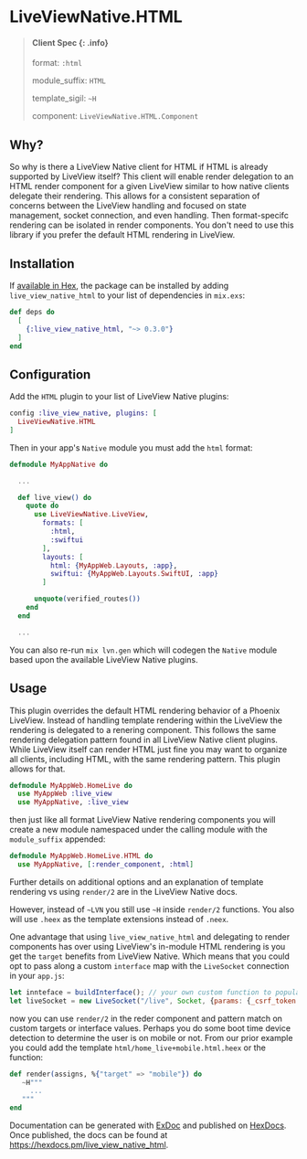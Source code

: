 # LiveViewNative.HTML

> #### Client Spec {: .info}
>
> format: `:html`
>
> module_suffix: `HTML`
>
> template_sigil: `~H`
>
> component: `LiveViewNative.HTML.Component`

## Why?

So why is there a LiveView Native client for HTML if HTML is already supported by LiveView itself? This client
will enable render delegation to an HTML render component for a given LiveView similar to how native clients
delegate their rendering. This allows for a consistent separation of concerns between the LiveView handling and
focused on state management, socket connection, and even handling. Then format-specifc rendering can be isolated
in render components. You don't need to use this library if you prefer the default HTML rendering in LiveView.

## Installation

If [available in Hex](https://hex.pm/docs/publish), the package can be installed
by adding `live_view_native_html` to your list of dependencies in `mix.exs`:

```elixir
def deps do
  [
    {:live_view_native_html, "~> 0.3.0"}
  ]
end
```

## Configuration

Add the `HTML` plugin to your list of LiveView Native plugins:

```elixir
config :live_view_native, plugins: [
  LiveViewNative.HTML
]
```

Then in your app's `Native` module you must add the `html` format:

```elixir
defmodule MyAppNative do

  ...

  def live_view() do
    quote do
      use LiveViewNative.LiveView,
        formats: [
          :html,
          :swiftui
        ],
        layouts: [
          html: {MyAppWeb.Layouts, :app},
          swiftui: {MyAppWeb.Layouts.SwiftUI, :app}
        ]

      unquote(verified_routes())
    end
  end

  ...
```

You can also re-run `mix lvn.gen` which will codegen the `Native` module based upon the available LiveView Native plugins.

## Usage

This plugin overrides the default HTML rendering behavior of a Phoenix LiveView. Instead of handling template rendering within the LiveView the rendering is delegated to a renering component. This follows the same rendering delegation pattern found in all LiveView Native client plugins. While LiveView itself can render HTML just fine you may want to organize all clients, including HTML, with the same rendering pattern. This plugin allows for that.

```elixir
defmodule MyAppWeb.HomeLive do
  use MyAppWeb :live_view
  use MyAppNative, :live_view

```

then just like all format LiveView Native rendering components you will create a new module namespaced under the calling module with the `module_suffix` appended:

```elixir
defmodule MyAppWeb.HomeLive.HTML do
  use MyAppNative, [:render_component, :html]
```

Further details on additional options and an explanation of template rendering vs using `render/2` are in the LiveView Native docs.

However, instead of `~LVN` you still use `~H` inside `render/2` functions. You also will use `.heex` as the template extensions instead of `.neex`.

One advantage that using `live_view_native_html` and delegating to render components has over using LiveView's in-module HTML rendering is you get the `target` benefits from LiveView Native. Which means that you could opt to pass along a custom `interface` map with the `LiveSocket` connection in your `app.js`:

```javascript
let innteface = buildInterface(); // your own custom function to populate an interface object
let liveSocket = new LiveSocket("/live", Socket, {params: {_csrf_token: csrfToken, _interface: interface}});
```

now you can use `render/2` in the reder component and pattern match on custom targets or interface values. Perhaps you do some boot time device detection to determine the user is on mobile or not. From our prior example you could add the template `html/home_live+mobile.html.heex` or the function:

```elixir
def render(assigns, %{"target" => "mobile"}) do
   ~H"""
     ...
   """
end
```

Documentation can be generated with [ExDoc](https://github.com/elixir-lang/ex_doc)
and published on [HexDocs](https://hexdocs.pm). Once published, the docs can
be found at <https://hexdocs.pm/live_view_native_html>.
